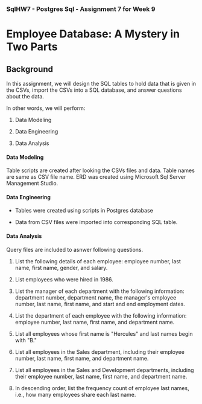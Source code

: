 ### SqlHW7 - Postgres Sql - Assignment 7 for Week 9
# Employee Database: A Mystery in Two Parts

## Background

In this assignment, we will design the SQL tables to hold data that is given in the CSVs, import the CSVs into a SQL database, and answer questions about the data. 

In other words, we will perform:

1. Data Modeling

2. Data Engineering

3. Data Analysis

#### Data Modeling

Table scripts are created after looking the CSVs files and data. Table names are same as CSV file name. 
ERD was created using Microsoft  Sql Server Management Studio.

#### Data Engineering

* Tables were created using scripts in Postgres database

* Data from CSV files were imported into corresponding SQL table.

#### Data Analysis

Query files are included to asnwer following questions.

1. List the following details of each employee: employee number, last name, first name, gender, and salary.

2. List employees who were hired in 1986.

3. List the manager of each department with the following information: department number, department name, the manager's employee number, last name, first name, and start and end employment dates.

4. List the department of each employee with the following information: employee number, last name, first name, and department name.

5. List all employees whose first name is "Hercules" and last names begin with "B."

6. List all employees in the Sales department, including their employee number, last name, first name, and department name.

7. List all employees in the Sales and Development departments, including their employee number, last name, first name, and department name.

8. In descending order, list the frequency count of employee last names, i.e., how many employees share each last name.

